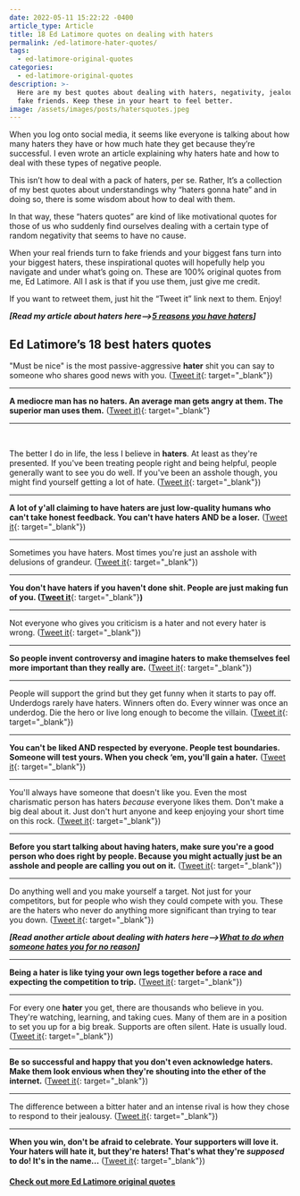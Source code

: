 ```yaml
---
date: 2022-05-11 15:22:22 -0400
article_type: Article
title: 18 Ed Latimore quotes on dealing with haters
permalink: /ed-latimore-hater-quotes/
tags: 
  - ed-latimore-original-quotes
categories: 
  - ed-latimore-original-quotes
description: >-
  Here are my best quotes about dealing with haters, negativity, jealousy, and
  fake friends. Keep these in your heart to feel better.
image: /assets/images/posts/hatersquotes.jpeg
---
```

When you log onto social media, it seems like everyone is talking about how many haters they have or how much hate they get because they’re successful. I even wrote an article explaining why haters hate and how to deal with these types of negative people.

This isn’t how to deal with a pack of haters, per se. Rather, It’s a collection of my best quotes about understandings why “haters gonna hate” and in doing so, there is some wisdom about how to deal with them.

In that way, these “haters quotes” are kind of like motivational quotes for those of us who suddenly find ourselves dealing with a certain type of random negativity that seems to have no cause.

When your real friends turn to fake friends and your biggest fans turn into your biggest haters, these inspirational quotes will hopefully help you navigate and under what’s going on. These are 100% original quotes from me, Ed Latimore. All I ask is that if you use them, just give me credit.

If you want to retweet them, just hit the “Tweet it” link next to them. Enjoy\!

***\[Read my article about haters here–&gt;[5 reasons you have haters](/why-you-have-haters-even-if-you-arent-an-asshole/)\]***

## Ed Latimore’s 18 best haters quotes

"Must be nice" is the most passive-aggressive **hater** shit you can say to someone who shares good news with you. ([Tweet it](https://twitter.com/EdLatimore/status/1417188932668768268){: target="_blank"})

---

**A mediocre man has no haters. An average man gets angry at them. The superior man uses them.** ([Tweet it)](https://twitter.com/EdLatimore/status/1273656436267061261){: target="_blank"}

---

&nbsp;

The better I do in life, the less I believe in **haters**. At least as they're presented. If you've been treating people right and being helpful, people generally want to see you do well. If you've been an asshole though, you might find yourself getting a lot of hate. ([Tweet it](https://twitter.com/EdLatimore/status/1523472615293480962){: target="_blank"})

---

**A lot of y'all claiming to have haters are just low-quality humans who can't take honest feedback. You can't have haters AND be a loser.** ([Tweet it](https://twitter.com/EdLatimore/status/1292149917415342081){: target="_blank"})

---

Sometimes you have haters. Most times you're just an asshole with delusions of grandeur. ([Tweet it](https://twitter.com/EdLatimore/status/1415416743833522186){: target="_blank"})

---

**You don't have haters if you haven't done shit. People are just making fun of you. (**[**Tweet it**](https://twitter.com/EdLatimore/status/1524238702821711872){: target="_blank"}**)**

---

Not everyone who gives you criticism is a hater and not every hater is wrong. ([Tweet it](https://twitter.com/EdLatimore/status/1362430790211162115){: target="_blank"})

---

**So people invent controversy and imagine haters to make themselves feel more important than they really are.** ([Tweet it](https://twitter.com/EdLatimore/status/1403375939803779075){: target="_blank"})

---

People will support the grind but they get funny when it starts to pay off. Underdogs rarely have haters. Winners often do. Every winner was once an underdog. Die the hero or live long enough to become the villain. ([Tweet it](https://twitter.com/EdLatimore/status/1378682271411101704){: target="_blank"})

---

**You can't be liked AND respected by everyone. People test boundaries. Someone will test yours. When you check ‘em, you'll gain a hater.** ([Tweet it](https://twitter.com/EdLatimore/status/1323404790139965440){: target="_blank"})

---

You'll always have someone that doesn't like you. Even the most charismatic person has haters *because* everyone likes them. Don't make a big deal about it. Just don't hurt anyone and keep enjoying your short time on this rock. ([Tweet it](https://twitter.com/EdLatimore/status/1470586926545752075){: target="_blank"})

---

**Before you start talking about having haters, make sure you're a good person who does right by people. Because you might actually just be an asshole and people are calling you out on it.** ([Tweet it](https://twitter.com/EdLatimore/status/1441809639851630592){: target="_blank"})

---

Do anything well and you make yourself a target. Not just for your competitors, but for people who wish they could compete with you. These are the haters who never do anything more significant than trying to tear you down. ([Tweet it](https://twitter.com/EdLatimore/status/1495540123689230341){: target="_blank"})

***\[Read another article about dealing with haters here–&gt;[What to do when someone hates you for no reason](/when-someone-hates-you-for-no-reason/)\]***

---

**Being a hater is like tying your own legs together before a race and expecting the competition to trip.** ([Tweet it](https://twitter.com/EdLatimore/status/1292446593438883840){: target="_blank"})

---

For every one **hater** you get, there are thousands who believe in you. They're watching, learning, and taking cues. Many of them are in a position to set you up for a big break. Supports are often silent. Hate is usually loud. ([Tweet it](https://twitter.com/EdLatimore/status/1474904157068967940){: target="_blank"})

---

**Be so successful and happy that you don't even acknowledge haters. Make them look envious when they're shouting into the ether of the internet.** ([Tweet it](https://twitter.com/EdLatimore/status/1311850325876318209){: target="_blank"})

---

The difference between a bitter hater and an intense rival is how they chose to respond to their jealousy. ([Tweet it](https://twitter.com/EdLatimore/status/1329255552011137026){: target="_blank"})

---

**When you win, don't be afraid to celebrate. Your supporters will love it. Your haters will hate it, but they're haters\! That's what they're *supposed* to do\! It's in the name…** ([Tweet it](https://twitter.com/EdLatimore/status/1440475860880924674){: target="_blank"})

#### [Check out more Ed Latimore original quotes](https://edlatimore.com/ed-latimore-original-quotes)
